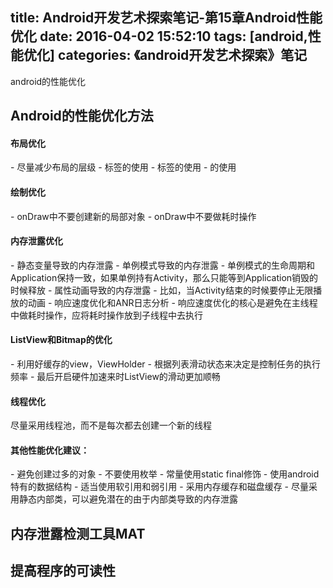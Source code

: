 title: Android开发艺术探索笔记-第15章Android性能优化
date: 2016-04-02 15:52:10
tags: [android,性能优化]
categories: 《android开发艺术探索》笔记
---
android的性能优化
<!--more-->

<h2>Android的性能优化方法</h2>
<h4>布局优化</h4>
- 尽量减少布局的层级
- <include>标签的使用
- <merge>标签的使用
- <ViewStub>的使用
<h4>绘制优化</h4>
- onDraw中不要创建新的局部对象
- onDraw中不要做耗时操作
<h4>内存泄露优化</h4>
- 静态变量导致的内存泄露
- 单例模式导致的内存泄露
	- 单例模式的生命周期和Application保持一致，如果单例持有Activity，那么只能等到Application销毁的时候释放
- 属性动画导致的内存泄露
	- 比如，当Activity结束的时候要停止无限播放的动画
- 响应速度优化和ANR日志分析
	- 响应速度优化的核心是避免在主线程中做耗时操作，应将耗时操作放到子线程中去执行
<h4>ListView和Bitmap的优化</h4>
- 利用好缓存的view，ViewHolder
- 根据列表滑动状态来决定是控制任务的执行频率
- 最后开启硬件加速来时ListView的滑动更加顺畅

<h4>线程优化</h4>
尽量采用线程池，而不是每次都去创建一个新的线程
<h4>其他性能优化建议：</h4>
- 避免创建过多的对象
- 不要使用枚举
- 常量使用static final修饰
- 使用android特有的数据结构
- 适当使用软引用和弱引用
- 采用内存缓存和磁盘缓存
- 尽量采用静态内部类，可以避免潜在的由于内部类导致的内存泄露

<h2>内存泄露检测工具MAT</h2>

<h2>提高程序的可读性</h2>